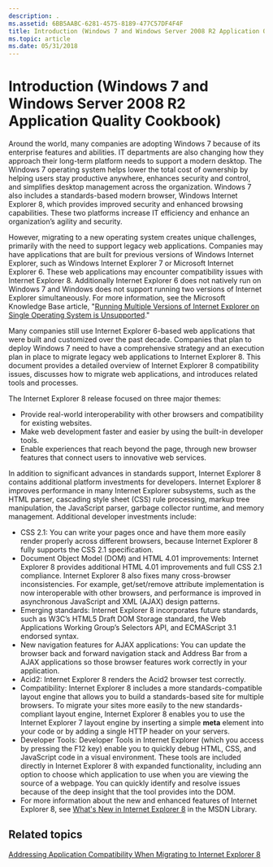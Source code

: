 ```yaml
---
description: .
ms.assetid: 6BB5AABC-6281-4575-8189-477C57DF4F4F
title: Introduction (Windows 7 and Windows Server 2008 R2 Application Quality Cookbook)
ms.topic: article
ms.date: 05/31/2018
---
```


# Introduction (Windows 7 and Windows Server 2008 R2 Application Quality Cookbook)

Around the world, many companies are adopting Windows 7 because of its enterprise features and abilities. IT departments are also changing how they approach their long-term platform needs to support a modern desktop. The Windows 7 operating system helps lower the total cost of ownership by helping users stay productive anywhere, enhances security and control, and simplifies desktop management across the organization. Windows 7 also includes a standards-based modern browser, Windows Internet Explorer 8, which provides improved security and enhanced browsing capabilities. These two platforms increase IT efficiency and enhance an organization’s agility and security.

However, migrating to a new operating system creates unique challenges, primarily with the need to support legacy web applications. Companies may have applications that are built for previous versions of Windows Internet Explorer, such as Windows Internet Explorer 7 or Microsoft Internet Explorer 6. These web applications may encounter compatibility issues with Internet Explorer 8. Additionally Internet Explorer 6 does not natively run on Windows 7 and Windows does not support running two versions of Internet Explorer simultaneously. For more information, see the Microsoft Knowledge Base article, "[Running Multiple Versions of Internet Explorer on Single Operating System is Unsupported](https://support.microsoft.com/kb/2020599)."

Many companies still use Internet Explorer 6-based web applications that were built and customized over the past decade. Companies that plan to deploy Windows 7 need to have a comprehensive strategy and an execution plan in place to migrate legacy web applications to Internet Explorer 8. This document provides a detailed overview of Internet Explorer 8 compatibility issues, discusses how to migrate web applications, and introduces related tools and processes.

The Internet Explorer 8 release focused on three major themes:

-   Provide real-world interoperability with other browsers and compatibility for existing websites.
-   Make web development faster and easier by using the built-in developer tools.
-   Enable experiences that reach beyond the page, through new browser features that connect users to innovative web services.

In addition to significant advances in standards support, Internet Explorer 8 contains additional platform investments for developers. Internet Explorer 8 improves performance in many Internet Explorer subsystems, such as the HTML parser, cascading style sheet (CSS) rule processing, markup tree manipulation, the JavaScript parser, garbage collector runtime, and memory management. Additional developer investments include:

-   CSS 2.1: You can write your pages once and have them more easily render properly across different browsers, because Internet Explorer 8 fully supports the CSS 2.1 specification.
-   Document Object Model (DOM) and HTML 4.01 improvements: Internet Explorer 8 provides additional HTML 4.01 improvements and full CSS 2.1 compliance. Internet Explorer 8 also fixes many cross-browser inconsistencies. For example, get/set/remove attribute implementation is now interoperable with other browsers, and performance is improved in asynchronous JavaScript and XML (AJAX) design patterns.
-   Emerging standards: Internet Explorer 8 incorporates future standards, such as W3C’s HTML5 Draft DOM Storage standard, the Web Applications Working Group’s Selectors API, and ECMAScript 3.1 endorsed syntax.
-   New navigation features for AJAX applications: You can update the browser back and forward navigation stack and Address Bar from a AJAX applications so those browser features work correctly in your application.
-   Acid2: Internet Explorer 8 renders the Acid2 browser test correctly.
-   Compatibility: Internet Explorer 8 includes a more standards-compatible layout engine that allows you to build a standards-based site for multiple browsers. To migrate your sites more easily to the new standards-compliant layout engine, Internet Explorer 8 enables you to use the Internet Explorer 7 layout engine by inserting a simple **meta** element into your code or by adding a single HTTP header on your servers.
-   Developer Tools: Developer Tools in Internet Explorer (which you access by pressing the F12 key) enable you to quickly debug HTML, CSS, and JavaScript code in a visual environment. These tools are included directly in Internet Explorer 8 with expanded functionality, including ann option to choose which application to use when you are viewing the source of a webpage. You can quickly identify and resolve issues because of the deep insight that the tool provides into the DOM.
-   For more information about the new and enhanced features of Internet Explorer 8, see [What's New in Internet Explorer 8](https://msdn.microsoft.com/library/Gg598940(v=VS.85).aspx) in the MSDN Library.

## Related topics

<dl> <dt>

[Addressing Application Compatibility When Migrating to Internet Explorer 8](addressing-application-compatibility-when-migrating-to-internet-explorer-8.md)
</dt> </dl>

 

 



